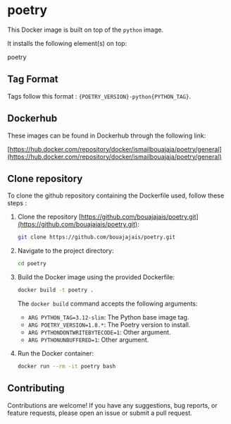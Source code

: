 # poetry

This Docker image is built on top of the `python` image.

It installs the following element(s) on top:

poetry

## Tag Format

Tags follow this format : `{POETRY_VERSION}-python{PYTHON_TAG}`.

## Dockerhub

These images can be found in Dockerhub through the following link:

[https://hub.docker.com/repository/docker/ismailbouajaja/poetry/general](https://hub.docker.com/repository/docker/ismailbouajaja/poetry/general)

## Clone repository

To clone the github repository containing the Dockerfile used, follow these steps :

1. Clone the repository [https://github.com/bouajajais/poetry.git](https://github.com/bouajajais/poetry.git):
    ```bash
    git clone https://github.com/bouajajais/poetry.git
    ```

2. Navigate to the project directory:
    ```bash
    cd poetry
    ```

2. Build the Docker image using the provided Dockerfile:
    ```bash
    docker build -t poetry .
    ```

    The `docker build` command accepts the following arguments:
    - `ARG PYTHON_TAG=3.12-slim`: The Python base image tag.
    - `ARG POETRY_VERSION=1.8.*`: The Poetry version to install.
    - `ARG PYTHONDONTWRITEBYTECODE=1`: Other argument.
    - `ARG PYTHONUNBUFFERED=1`: Other argument.

3. Run the Docker container:
    ```bash
    docker run --rm -it poetry bash
    ```

## Contributing

Contributions are welcome! If you have any suggestions, bug reports, or feature requests, please open an issue or submit a pull request.